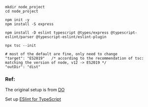 ```
mkdir node_project
cd node_project

npm init -y
npm install -S express 

npm install -D eslint typescript @types/express @typescript-eslint/parser @typescript-eslint/eslint-plugin

npx tsc --init

# most of the default are fine, only need to change
"target": "ES2019"   /* according to the recommendation of tsc: matching the version of node, v12 -> ES2019 */
"outDir": "dist"
```

### Ref:

The original setup is from [DO](https://www.digitalocean.com/community/tutorials/setting-up-a-node-project-with-typescript)

Set up [ESlint for TypeScript](https://github.com/typescript-eslint/typescript-eslint/blob/master/docs/getting-started/linting/README.md)